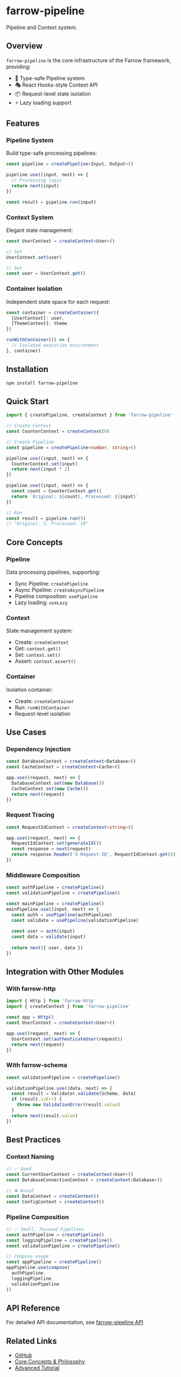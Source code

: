 # farrow-pipeline

Pipeline and Context system.

## Overview

`farrow-pipeline` is the core infrastructure of the Farrow framework, providing:

- 🔗 Type-safe Pipeline system
- 🎭 React Hooks-style Context API
- 📦 Request-level state isolation
- ⚡ Lazy loading support

## Features

### Pipeline System

Build type-safe processing pipelines:

```typescript
const pipeline = createPipeline<Input, Output>()

pipeline.use((input, next) => {
  // Processing logic
  return next(input)
})

const result = pipeline.run(input)
```

### Context System

Elegant state management:

```typescript
const UserContext = createContext<User>()

// Set
UserContext.set(user)

// Get
const user = UserContext.get()
```

### Container Isolation

Independent state space for each request:

```typescript
const container = createContainer({
  [UserContext]: user,
  [ThemeContext]: theme
})

runWithContainer(() => {
  // Isolated execution environment
}, container)
```

## Installation

```bash
npm install farrow-pipeline
```

## Quick Start

```typescript
import { createPipeline, createContext } from 'farrow-pipeline'

// Create Context
const CounterContext = createContext(0)

// Create Pipeline
const pipeline = createPipeline<number, string>()

pipeline.use((input, next) => {
  CounterContext.set(input)
  return next(input * 2)
})

pipeline.use((input, next) => {
  const count = CounterContext.get()
  return `Original: ${count}, Processed: ${input}`
})

// Run
const result = pipeline.run(5)
// "Original: 5, Processed: 10"
```

## Core Concepts

### Pipeline

Data processing pipelines, supporting:

- Sync Pipeline: `createPipeline`
- Async Pipeline: `createAsyncPipeline`
- Pipeline composition: `usePipeline`
- Lazy loading: `useLazy`

### Context

State management system:

- Create: `createContext`
- Get: `context.get()`
- Set: `context.set()`
- Assert: `context.assert()`

### Container

Isolation container:

- Create: `createContainer`
- Run: `runWithContainer`
- Request-level isolation

## Use Cases

### Dependency Injection

```typescript
const DatabaseContext = createContext<Database>()
const CacheContext = createContext<Cache>()

app.use((request, next) => {
  DatabaseContext.set(new Database())
  CacheContext.set(new Cache())
  return next(request)
})
```

### Request Tracing

```typescript
const RequestIdContext = createContext<string>()

app.use((request, next) => {
  RequestIdContext.set(generateId())
  const response = next(request)
  return response.header('X-Request-ID', RequestIdContext.get())
})
```

### Middleware Composition

```typescript
const authPipeline = createPipeline()
const validationPipeline = createPipeline()

const mainPipeline = createPipeline()
mainPipeline.use((input, next) => {
  const auth = usePipeline(authPipeline)
  const validate = usePipeline(validationPipeline)
  
  const user = auth(input)
  const data = validate(input)
  
  return next({ user, data })
})
```

## Integration with Other Modules

### With farrow-http

```typescript
import { Http } from 'farrow-http'
import { createContext } from 'farrow-pipeline'

const app = Http()
const UserContext = createContext<User>()

app.use((request, next) => {
  UserContext.set(authenticateUser(request))
  return next(request)
})
```

### With farrow-schema

```typescript
const validationPipeline = createPipeline()

validationPipeline.use((data, next) => {
  const result = Validator.validate(Schema, data)
  if (result.isErr) {
    throw new ValidationError(result.value)
  }
  return next(result.value)
})
```

## Best Practices

### Context Naming

```typescript
// ✅ Good
const CurrentUserContext = createContext<User>()
const DatabaseConnectionContext = createContext<Database>()

// ❌ Avoid
const DataContext = createContext()
const ConfigContext = createContext()
```

### Pipeline Composition

```typescript
// ✅ Small, focused Pipelines
const authPipeline = createPipeline()
const loggingPipeline = createPipeline()
const validationPipeline = createPipeline()

// Compose usage
const appPipeline = createPipeline()
appPipeline.use(compose(
  authPipeline,
  loggingPipeline,
  validationPipeline
))
```

## API Reference

For detailed API documentation, see [farrow-pipeline API](/en/api/farrow-pipeline)

## Related Links

- [GitHub](https://github.com/farrowjs/farrow)
- [Core Concepts & Philosophy](/en/guide/philosophy-and-practices)
- [Advanced Tutorial](/en/guide/advanced)